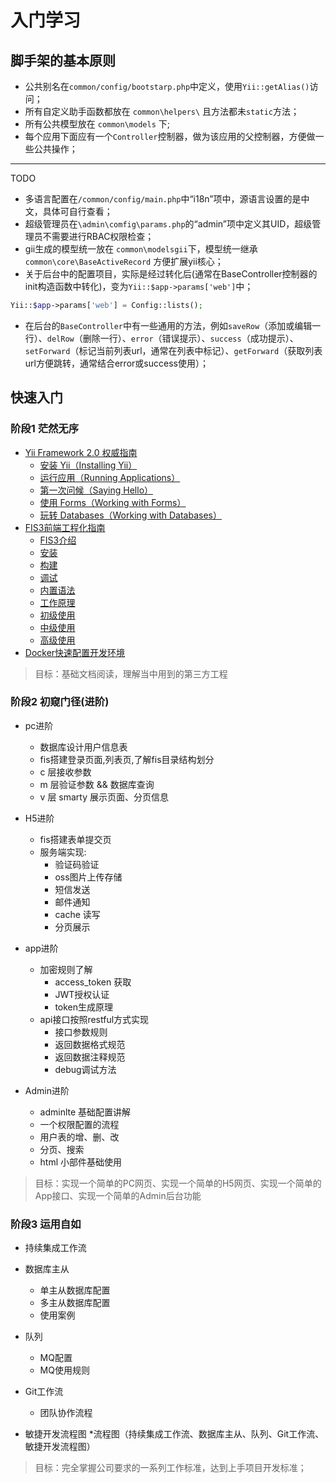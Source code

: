 # 入门学习

## 脚手架的基本原则
* 公共别名在`common/config/bootstarp.php`中定义，使用`Yii::getAlias()`访问；
* 所有自定义助手函数都放在 `common\helpers\` 且方法都未`static`方法；
* 所有公共模型放在 `common\models` 下;
* 每个应用下面应有一个`Controller`控制器，做为该应用的父控制器，方便做一些公共操作；

-------

TODO
* 多语言配置在`/common/config/main.php`中“i18n”项中，源语言设置的是中文，具体可自行查看；
* 超级管理员在`\admin\comfig\params.php`的“admin”项中定义其UID，超级管理员不需要进行RBAC权限检查；
* gii生成的模型统一放在 `common\modelsgii`下，模型统一继承 `common\core\BaseActiveRecord` 方便扩展yii核心；
* 关于后台中的配置项目，实际是经过转化后(通常在BaseController控制器的init构造函数中转化)，变为`Yii::$app->params['web']`中；
```php
Yii::$app->params['web'] = Config::lists();
```
* 在后台的`BaseController`中有一些通用的方法，例如`saveRow`（添加或编辑一行）、`delRow`（删除一行）、`error`（错误提示）、`success`（成功提示）、`setForward`（标记当前列表url，通常在列表中标记）、`getForward`（获取列表url方便跳转，通常结合error或success使用）；


## 快速入门

### 阶段1 茫然无序
* [Yii Framework 2.0 权威指南](http://www.yiichina.com/doc/guide/2.0)
    * [安装 Yii（Installing Yii）](https://github.com/PizzaLiu/PHP-FIGhttp://www.yiichina.com/doc/guide/2.0/start-installation)
    * [运行应用（Running Applications）](http://www.yiichina.com/doc/guide/2.0/start-workflow)
    * [第一次问候（Saying Hello）](http://www.yiichina.com/doc/guide/2.0/start-hello)
    * [使用 Forms（Working with Forms）](http://www.yiichina.com/doc/guide/2.0/start-forms)
    * [玩转 Databases（Working with Databases）](http://www.yiichina.com/doc/guide/2.0/start-databases)
* [FIS3前端工程化指南](http://fis.baidu.com/fis3/index.html)
    * [FIS3介绍](http://fis.baidu.com/fis3/docs/beginning/intro.html)
    * [安装](http://fis.baidu.com/fis3/docs/beginning/install.html)
    * [构建](http://fis.baidu.com/fis3/docs/beginning/release.html)
    * [调试](http://fis.baidu.com/fis3/docs/beginning/debug.html)
    * [内置语法](http://fis.baidu.com/fis3/docs/user-dev/extlang.html)
    * [工作原理](http://fis.baidu.com/fis3/docs/build.html)
    * [初级使用](http://fis.baidu.com/fis3/docs/lv1.html)
    * [中级使用](http://fis.baidu.com/fis3/docs/lv2.html)
    * [高级使用](http://fis.baidu.com/fis3/docs/lv3.html)
* [Docker快速配置开发环境](docker.md#开发环境部署)

> 目标：基础文档阅读，理解当中用到的第三方工程

### 阶段2 初窥门径(进阶)
* pc进阶
    * 数据库设计用户信息表
    * fis搭建登录页面,列表页,了解fis目录结构划分
    * c 层接收参数
    * m 层验证参数 && 数据库查询
    * v 层 smarty 展示页面、分页信息
    
* H5进阶
    * fis搭建表单提交页
    * 服务端实现:
        * 验证码验证
        * oss图片上传存储
        * 短信发送
        * 邮件通知
        * cache 读写
        * 分页展示
        
* app进阶
    * 加密规则了解
        * access_token 获取
        * JWT授权认证
        * token生成原理
    * api接口按照restful方式实现
        * 接口参数规则
        * 返回数据格式规范
        * 返回数据注释规范
        * debug调试方法
        
* Admin进阶
    * adminlte 基础配置讲解
    * 一个权限配置的流程
    * 用户表的增、删、改
    * 分页、搜索
    * html 小部件基础使用
    
> 目标：实现一个简单的PC网页、实现一个简单的H5网页、实现一个简单的App接口、实现一个简单的Admin后台功能

### 阶段3 运用自如
* 持续集成工作流

* 数据库主从
    * 单主从数据库配置
    * 多主从数据库配置
    * 使用案例
    
* 队列
    * MQ配置
    * MQ使用规则
 
* Git工作流
    * 团队协作流程
    
* 敏捷开发流程图
    *流程图（持续集成工作流、数据库主从、队列、Git工作流、敏捷开发流程图）

> 目标：完全掌握公司要求的一系列工作标准，达到上手项目开发标准；